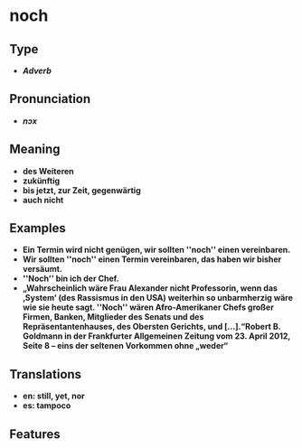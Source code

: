 # noch
## Type
- _**Adverb**_
## Pronunciation
- _**nɔx**_
## Meaning
- **des Weiteren**
- **zukünftig**
- **bis jetzt, zur Zeit, gegenwärtig**
- **auch nicht**
## Examples
- **Ein Termin wird nicht genügen, wir sollten ''noch'' einen vereinbaren.**
- **Wir sollten ''noch'' einen Termin vereinbaren, das haben wir bisher versäumt.**
- **''Noch'' bin ich der Chef.**
- **„Wahrscheinlich wäre Frau Alexander nicht Professorin, wenn das ‚System‘ (des Rassismus in den USA) weiterhin so unbarmherzig wäre wie sie heute sagt. ''Noch'' wären Afro-Amerikaner Chefs großer Firmen, Banken, Mitglieder des Senats und des Repräsentantenhauses, des Obersten Gerichts, und […].“<ref>Robert B. Goldmann in der Frankfurter Allgemeinen Zeitung vom 23. April 2012, Seite 8 – eins der seltenen Vorkommen ohne „weder“</ref>**
## Translations
- **en: still, yet, nor**
- **es: tampoco**
## Features
